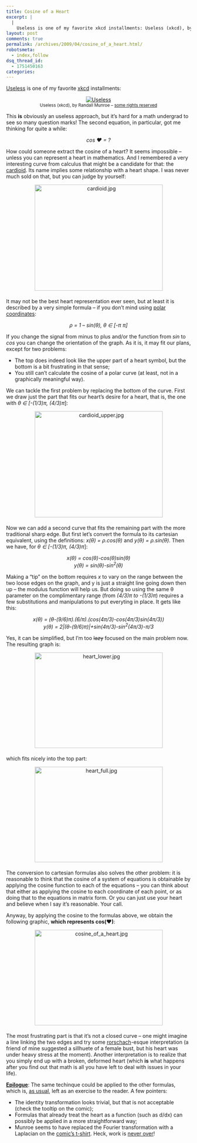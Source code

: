 ```yaml
---
title: Cosine of a Heart
excerpt: |
  |
    Useless is one of my favorite xkcd installments: Useless (xkcd), by Randall Munroe - some rights reserved This is obviously an useless approach, but it's hard for a math undergrad to see so many question marks! The second equation, in...
layout: post
comments: true
permalink: /archives/2009/04/cosine_of_a_heart.html/
robotsmeta:
  - index,follow
dsq_thread_id:
  - 1751450163
categories:
---
```

[Useless][1] is one of my favorite [xkcd][2] installments:

<p style="text-align:center">
  <a href="http://xkcd.com/55/"><img title="Even the identity matrix doesn't work normally" src="http://imgs.xkcd.com/comics/useless.jpg" alt="Useless" border="0" /></a><br /> <small>Useless (xkcd), by Randall Munroe &#8211; <a href="http://creativecommons.org/licenses/by-nc/2.5/">some rights reserved</a></small>
</p>

This **is** obviously an useless approach, but it&#8217;s hard for a math undergrad to see so many question marks! The second equation, in particular, got me thinking for quite a while:

<center>
  <em>cos ♥ = ?</em>
</center>

How could someone extract the cosine of a heart? It seems impossible &#8211; unless you can represent a heart in mathematics. And I remembered a very interesting curve from calculus that might be a candidate for that: the [cardioid][3]. Its name implies some relationship with a heart shape. I was never much sold on that, but you can judge by yourself:

<span class="mt-enclosure mt-enclosure-image"><img class="mt-image-center" style="text-align: center; display: block; margin: 0 auto 20px;" src="//chester.me/archives/img/mt/2009/03/14/cardioid.jpg" alt="cardioid.jpg" width="349" height="289" /></span>

It may not be the best heart representation ever seen, but at least it is described by a very simple formula &#8211; if you don&#8217;t mind using [polar coordinates][4]:

<center>
  <em>ρ = 1 &#8211; sin(θ), θ ∈ [-π π]</em>
</center>

If you change the signal from minus to plus and/or the function from *sin* to *cos* you can change the orientation of the graph. As it is, it may fit our plans, except for two problems:

*   The top does indeed look like the upper part of a heart symbol, but the bottom is a bit frustrating in that sense;
*   You still can&#8217;t calculate the cosine of a polar curve (at least, not in a graphically meaningful way).

We can tackle the first problem by replacing the bottom of the curve. First we draw just the part that fits our heart&#8217;s desire for a heart, that is, the one with *θ ∈ *[*-(1/3)π, (4/3)π*]:

<span class="mt-enclosure mt-enclosure-image"><img class="mt-image-center" style="text-align: center; display: block; margin: 0 auto 20px;" src="//chester.me/archives/img/mt/2009/03/14/cardioid_upper.jpg" alt="cardioid_upper.jpg" width="349" height="289" /></span>

Now we can add a second curve that fits the remaining part with the more traditional sharp edge. But first let&#8217;s convert the formula to its cartesian equivalent, using the definitions: *x(θ) = ρ.cos(&#952;)* and *y(θ) = ρ.sin(&#952;)*. Then we have, for *θ ∈ *[*-(1/3)π, (4/3)π*]:

<center>
  <em>x(θ) = cos(θ)-cos(θ)sin(θ)<br /> y(θ) = sin(θ)-sin<sup>2</sup>(θ)</em>
</center>

Making a &#8220;tip&#8221; on the bottom requires *x* to vary on the range between the two loose edges on the graph, and y is just a straight line going down then up &#8211; the modulus function will help us. But doing so using the same &#952; parameter on the complimentary range (from *(4/3)π to -(1/3)π*) requires a few substitutions and manipulations to put everyting in place. It gets like this:

<center>
  <em>x(θ) = (&#952;-(9/6)π).(6/π).(cos(4π/3)-cos(4π/3)sin(4π/3))<br /> y(θ) = 2|(&#952;-(9/6)π)|+sin(4π/3)-sin<sup>2</sup>(4π/3)-π/3</em>
</center>

Yes, it can be simplified, but I&#8217;m too <span style="text-decoration: line-through;">lazy</span> focused on the main problem now. The resulting graph is:

<span class="mt-enclosure mt-enclosure-image"><img class="mt-image-center" style="text-align: center; display: block; margin: 0 auto 20px;" src="//chester.me/archives/img/mt/2009/03/14/heart_lower.jpg" alt="heart_lower.jpg" width="349" height="260" /></span>

which fits nicely into the top part:

<span class="mt-enclosure mt-enclosure-image"><img class="mt-image-center" style="text-align: center; display: block; margin: 0 auto 20px;" src="//chester.me/archives/img/mt/2009/03/14/heart_full.jpg" alt="heart_full.jpg" width="349" height="260" /></span>

The conversion to cartesian formulas also solves the other problem: it is reasonable to think that the cosine of a system of equations is obtainable by applying the cosine function to each of the equations &#8211; you can think about that either as applying the cosine to each coordinate of each point, or as doing that to the equations in matrix form. Or you can just use your heart and believe when I say it&#8217;s reasonable. Your call.

Anyway, by applying the cosine to the formulas above, we obtain the following graphic, **which represents cos(♥)**:

<span class="mt-enclosure mt-enclosure-image"><img class="mt-image-center" style="text-align: center; display: block; margin: 0 auto 20px;" src="//chester.me/archives/img/mt/2009/03/14/cosine_of_a_heart.jpg" alt="cosine_of_a_heart.jpg" width="349" height="260" /></span>

The most frustrating part is that it&#8217;s not a closed curve &#8211; one might imagine a line linking the two edges and try some [rorschach][5]-esque interpretation (a friend of mine suggested a sillhuete of a female bust, but his heart was under heavy stress at the moment). Another interpretation is to realize that you simply end up with a broken, deformed heart (which **is** what happens after you find out that math is all you have left to deal with issues in your life).

<span style="text-decoration: underline;"><strong>Epilogue</strong></span>: The same techinque could be applied to the other formulas, which is, [as usual][6], left as an exercise to the reader. A few pointers:

*   The identity transformation looks trivial, but that is not acceptable (check the tooltip on the comic);
*   Formulas that already treat the heart as a function (such as d/dx) can possibly be applied in a more straightforward way;
*   Munroe seems to have replaced the Fourier transformation with a Laplacian on the [comic&#8217;s t-shirt][7]. Heck, work is [never over][8]!

&nbsp;

 [1]: http://xkcd.com/55/
 [2]: http://en.wikipedia.org/wiki/Xkcd
 [3]: http://en.wikipedia.org/wiki/Cardioid
 [4]: http://en.wikipedia.org/wiki/Polar_coordinate_system
 [5]: http://en.wikipedia.org/wiki/Rorschach_inkblot_test
 [6]: http://abstrusegoose.com/12
 [7]: http://store.xkcd.com/xkcd/#Useless
 [8]: http://www.youtube.com/watch?v=K2cYWfq--Nw
